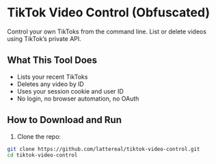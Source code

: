 # TikTok Video Control (Obfuscated)

Control your own TikToks from the command line. List or delete videos using TikTok’s private API.

## What This Tool Does

- Lists your recent TikToks
- Deletes any video by ID
- Uses your session cookie and user ID
- No login, no browser automation, no OAuth

## How to Download and Run

1. Clone the repo:

```bash
git clone https://github.com/lattereal/tiktok-video-control.git
cd tiktok-video-control

